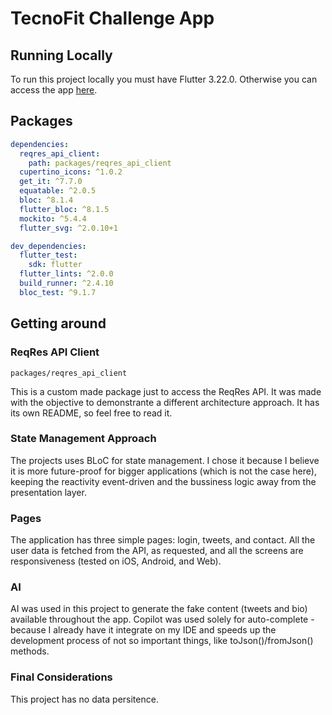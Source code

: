 # TecnoFit Challenge App

## Running Locally
To run this project locally you must have Flutter 3.22.0.
Otherwise you can access the app [here](https://tecnofit-challenge.web.app/).

## Packages

```yaml
dependencies:
  reqres_api_client:
    path: packages/reqres_api_client
  cupertino_icons: ^1.0.2
  get_it: ^7.7.0
  equatable: ^2.0.5
  bloc: ^8.1.4
  flutter_bloc: ^8.1.5
  mockito: ^5.4.4
  flutter_svg: ^2.0.10+1

dev_dependencies:
  flutter_test:
    sdk: flutter
  flutter_lints: ^2.0.0
  build_runner: ^2.4.10
  bloc_test: ^9.1.7
```

## Getting around

### ReqRes API Client
```
packages/reqres_api_client
```
This is a custom made package just to access the ReqRes API. It was made with the objective to demonstrante a different architecture approach. It has its own README, so feel free to read it.

### State Management Approach
The projects uses BLoC for state management. I chose it because I believe it is more future-proof for bigger applications (which is not the case here), keeping the reactivity event-driven and the bussiness logic away from the presentation layer.

### Pages
The application has three simple pages: login, tweets, and contact. All the user data is fetched from the API, as requested, and all the screens are responsiveness (tested on iOS, Android, and Web).

### AI
AI was used in this project to generate the fake content (tweets and bio) available throughout the app.
Copilot was used solely for auto-complete - because I already have it integrate on my IDE and speeds up the development process of not so important things, like toJson()/fromJson() methods.


### Final Considerations
This project has no data persitence.
